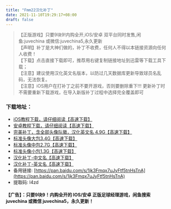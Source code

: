 ```yaml
---
title: "Fmm22汉化补丁"
date: 2021-11-10T19:29:17+08:00
draft: false
---
```

> 【正版游戏】只要9块9!内购全开,iOS/安卓 双平台同时发售,闲鱼:juvechina 或微信:juvechina5,永久更新  
> 【声明】补丁是大神们做的，补丁不收费，任何人不得以本链接资源向任何人收费！  
> 【下载】点击直接下载即可，推荐用右键复制链接地址到迅雷等下载工具下载；  
> 【注意】建议使用汉化英文名版本，以防过几天数据库更新导致球员名乱码，无法恢复。  
> 【注意】iOS用户在打补丁之前不要开游戏，否则要删除重下!!!
>  更新补丁时不需要重新下载游戏，在导入新版补丁过程中选择完全覆盖即可  
### 下载地址：
- [iOS教程下载，请仔细阅读【高速下载】](https://download.juve.cc:8888/fmm_jiaocheng.doc)
- [安卓教程下载，请仔细阅读【高速下载】](https://download.juve.cc:8888/fmm_jiaocheng_android.doc)
- [完美补丁，含全部头像队徽，汉化英文名 4.9G【高速下载】](https://download.juve.cc:8888/fmm22_logo_chinese.rar)
- [标准头像大包3.4G【高速下载】](https://download.juve.cc:8888/pa90.zip)
- [标准头像中包2.7G【高速下载】](https://download.juve.cc:8888/pa100.zip)
- [标准头像小包1.3G【高速下载】](https://download.juve.cc:8888/pa120.zip)
- [汉化补丁-中文名【高速下载】](https://download.juve.cc:8888/22v1_chinese.rar)
- [汉化补丁-英文名【高速下载】](https://download.juve.cc:8888/22v1_eng.rar)
- 备用链接: [https://pan.baidu.com/s/1jk3Fmqx7uJyFtf5tnHsTnA](https://pan.baidu.com/s/1jk3Fmqx7uJyFtf5tnHsTnA)
- 提取码: l4zd
#### 【广告】：只要9块9！内购全开的 IOS/安卓 正版足球经理游戏，闲鱼搜索 juvechina 或微信 juvechina5，永久更新！
